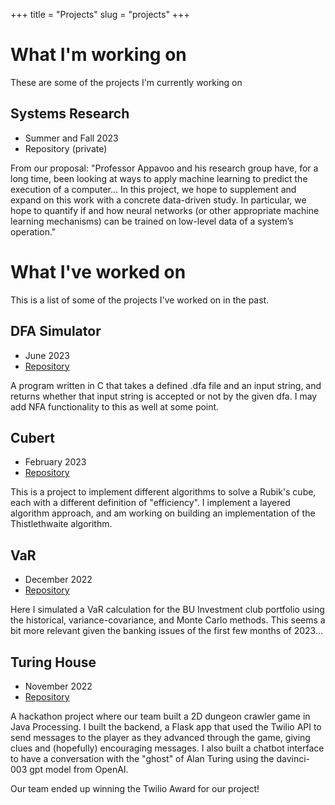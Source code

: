 +++
title = "Projects"
slug = "projects"
+++

# What I'm working on

These are some of the projects I'm currently working on

## Systems Research

* Summer and Fall 2023
* Repository (private)

From our proposal: "Professor Appavoo and his research group have, for a long
time, been looking at ways to apply machine learning to predict the execution
of a computer... In this project, we hope to supplement and expand on this work
with a concrete data-driven study. In particular, we hope to quantify if and
how neural networks (or other appropriate machine learning mechanisms) can be
trained on low-level data of a system’s operation."

# What I've worked on

This is a list of some of the projects I've worked on in the past.

## DFA Simulator 

* June 2023
* [Repository](https://github.com/pbrowne011/dfa)

A program written in C that takes a defined .dfa file and an input string, and
returns whether that input string is accepted or not by the given dfa. I may
add NFA functionality to this as well at some point.

## Cubert

* February 2023
* [Repository](https://github.com/pbrowne011/cubert)

This is a project to implement different algorithms to solve a Rubik's cube,
each with a different definition of "efficiency". I implement a layered
algorithm approach, and am working on building an implementation of the
Thistlethwaite algorithm.

## VaR

* December 2022
* [Repository](https://github.com/pbrowne011/understandingvar)

Here I simulated a VaR calculation for the BU Investment club portfolio using
the historical, variance-covariance, and Monte Carlo methods. This seems a bit
more relevant given the banking issues of the first few months of 2023...

## Turing House

* November 2022
* [Repository](https://github.com/lakitu/turing-house)

A hackathon project where our team built a 2D dungeon crawler game in Java
Processing. I built the backend, a Flask app that used the Twilio API to send
messages to the player as they advanced through the game, giving clues and
(hopefully) encouraging messages. I also built a chatbot interface to have a
conversation with the "ghost" of Alan Turing using the davinci-003 gpt model
from OpenAI.

Our team ended up winning the Twilio Award for our project!